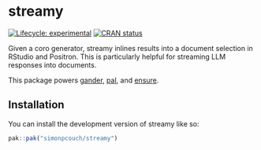 
<!-- README.md is generated from README.Rmd. Please edit that file -->

# streamy

<!-- badges: start -->

[![Lifecycle:
experimental](https://img.shields.io/badge/lifecycle-experimental-orange.svg)](https://lifecycle.r-lib.org/articles/stages.html#experimental)
[![CRAN
status](https://www.r-pkg.org/badges/version/streamy)](https://CRAN.R-project.org/package=streamy)
<!-- badges: end -->

Given a coro generator, streamy inlines results into a document
selection in RStudio and Positron. This is particularly helpful for
streaming LLM responses into documents.

This package powers [gander](https://github.com/simonpcouch/gander),
[pal](https://github.com/simonpcouch/pal), and
[ensure](https://github.com/simonpcouch/ensure).

## Installation

You can install the development version of streamy like so:

``` r
pak::pak("simonpcouch/streamy")
```

